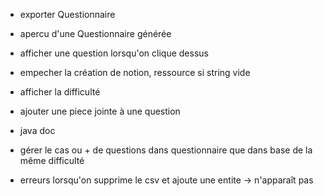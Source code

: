 - exporter Questionnaire
- apercu d'une Questionnaire générée
- afficher une question lorsqu'on clique dessus
- empecher la création de notion, ressource si string vide
- afficher la difficulté

- ajouter une piece jointe à une question

- java doc

- gérer le cas ou + de questions dans questionnaire que dans base de la même difficulté 

- erreurs lorsqu'on supprime le csv et ajoute une entite -> n'apparaît pas